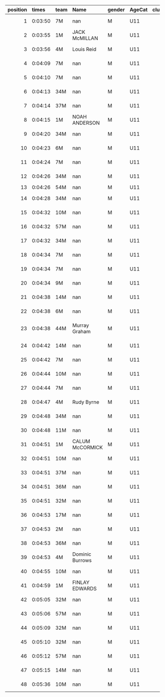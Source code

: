 |   position | times   | team   | Name            | gender   | AgeCat   |   clubnumber | Club name            | Website                               |   finishPosition |
|-----------:|:--------|:-------|:----------------|:---------|:---------|-------------:|:---------------------|:--------------------------------------|-----------------:|
|          1 | 0:03:50 | 7M     | nan             | M        | U11      |            7 | Giffnock North AC    | https://www.giffnocknorth.co.uk/      |                1 |
|          2 | 0:03:55 | 1M     | JACK McMILLAN   | M        | U11      |            1 | East Kilbride AC     | http://www.ekac.org.uk/               |                2 |
|          3 | 0:03:56 | 4M     | Louis Reid      | M        | U11      |            4 | Inverclyde AC        | https://www.inverclydeac.org/         |                3 |
|          4 | 0:04:09 | 7M     | nan             | M        | U11      |            7 | Giffnock North AC    | https://www.giffnocknorth.co.uk/      |                4 |
|          5 | 0:04:10 | 7M     | nan             | M        | U11      |            7 | Giffnock North AC    | https://www.giffnocknorth.co.uk/      |                5 |
|          6 | 0:04:13 | 34M    | nan             | M        | U11      |           34 | Kilbarchan AAC       | https://kilbarchanaac.org.uk/         |                6 |
|          7 | 0:04:14 | 37M    | nan             | M        | U11      |           37 | Law & District AAC   | http://www.lawaac.co.uk/              |                7 |
|          8 | 0:04:15 | 1M     | NOAH ANDERSON   | M        | U11      |            1 | East Kilbride AC     | http://www.ekac.org.uk/               |                8 |
|          9 | 0:04:20 | 34M    | nan             | M        | U11      |           34 | Kilbarchan AAC       | https://kilbarchanaac.org.uk/         |                9 |
|         10 | 0:04:23 | 6M     | nan             | M        | U11      |            6 | Cambuslang Harriers  | https://cambuslangharriers.org/       |               10 |
|         11 | 0:04:24 | 7M     | nan             | M        | U11      |            7 | Giffnock North AC    | https://www.giffnocknorth.co.uk/      |               11 |
|         12 | 0:04:26 | 34M    | nan             | M        | U11      |           34 | Kilbarchan AAC       | https://kilbarchanaac.org.uk/         |               12 |
|         13 | 0:04:26 | 54M    | nan             | M        | U11      |           54 | VP-Glasgow           | https://www.vp-glasgow.com            |               13 |
|         14 | 0:04:28 | 34M    | nan             | M        | U11      |           34 | Kilbarchan AAC       | https://kilbarchanaac.org.uk/         |               14 |
|         15 | 0:04:32 | 10M    | nan             | M        | U11      |           10 | Shettleston Harriers | http://shettlestonharriers.org.uk/    |               15 |
|         16 | 0:04:32 | 57M    | nan             | M        | U11      |           57 | Whitemoss AAC        | https://whitemossaac.co.uk/           |               16 |
|         17 | 0:04:32 | 34M    | nan             | M        | U11      |           34 | Kilbarchan AAC       | https://kilbarchanaac.org.uk/         |               17 |
|         18 | 0:04:34 | 7M     | nan             | M        | U11      |            7 | Giffnock North AC    | https://www.giffnocknorth.co.uk/      |               18 |
|         19 | 0:04:34 | 7M     | nan             | M        | U11      |            7 | Giffnock North AC    | https://www.giffnocknorth.co.uk/      |               19 |
|         20 | 0:04:34 | 9M     | nan             | M        | U11      |            9 | Garscube Harriers    | https://www.garscubeharriers.org.uk/  |               20 |
|         21 | 0:04:38 | 14M    | nan             | M        | U11      |           14 | Ayr Seaforth AC      | https://www.ayrseaforth.co.uk/        |               21 |
|         22 | 0:04:38 | 6M     | nan             | M        | U11      |            6 | Cambuslang Harriers  | https://cambuslangharriers.org/       |               22 |
|         23 | 0:04:38 | 44M    | Murray Graham   | M        | U11      |           44 | North Ayrshire AAC   | https://naathletics.co.uk/            |               23 |
|         24 | 0:04:42 | 14M    | nan             | M        | U11      |           14 | Ayr Seaforth AC      | https://www.ayrseaforth.co.uk/        |               24 |
|         25 | 0:04:42 | 7M     | nan             | M        | U11      |            7 | Giffnock North AC    | https://www.giffnocknorth.co.uk/      |               25 |
|         26 | 0:04:44 | 10M    | nan             | M        | U11      |           10 | Shettleston Harriers | http://shettlestonharriers.org.uk/    |               26 |
|         27 | 0:04:44 | 7M     | nan             | M        | U11      |            7 | Giffnock North AC    | https://www.giffnocknorth.co.uk/      |               27 |
|         28 | 0:04:47 | 4M     | Rudy Byrne      | M        | U11      |            4 | Inverclyde AC        | https://www.inverclydeac.org/         |               28 |
|         29 | 0:04:48 | 34M    | nan             | M        | U11      |           34 | Kilbarchan AAC       | https://kilbarchanaac.org.uk/         |               29 |
|         30 | 0:04:48 | 11M    | nan             | M        | U11      |           11 | Airdrie Harriers     | http://airdrieharriers.org/           |               30 |
|         31 | 0:04:51 | 1M     | CALUM McCORMICK | M        | U11      |            1 | East Kilbride AC     | http://www.ekac.org.uk/               |               31 |
|         32 | 0:04:51 | 10M    | nan             | M        | U11      |           10 | Shettleston Harriers | http://shettlestonharriers.org.uk/    |               32 |
|         33 | 0:04:51 | 37M    | nan             | M        | U11      |           37 | Law & District AAC   | http://www.lawaac.co.uk/              |               33 |
|         34 | 0:04:51 | 36M    | nan             | M        | U11      |           36 | Larkhall YMCA        | https://www.larkhallymcaharriers.org  |               34 |
|         35 | 0:04:51 | 32M    | nan             | M        | U11      |           32 | Helensburgh AAC      | https://www.helensburghaac.com/       |               35 |
|         36 | 0:04:53 | 17M    | nan             | M        | U11      |           17 | Calderglen Harriers  | http://www.calderglenharriers.org.uk/ |               36 |
|         37 | 0:04:53 | 2M     | nan             | M        | U11      |            2 | Kilmarnock H&AC      | http://www.kilmarnockharriers.com/    |               37 |
|         38 | 0:04:53 | 36M    | nan             | M        | U11      |           36 | Larkhall YMCA        | https://www.larkhallymcaharriers.org  |               38 |
|         39 | 0:04:53 | 4M     | Dominic Burrows | M        | U11      |            4 | Inverclyde AC        | https://www.inverclydeac.org/         |               39 |
|         40 | 0:04:55 | 10M    | nan             | M        | U11      |           10 | Shettleston Harriers | http://shettlestonharriers.org.uk/    |               40 |
|         41 | 0:04:59 | 1M     | FINLAY EDWARDS  | M        | U11      |            1 | East Kilbride AC     | http://www.ekac.org.uk/               |               41 |
|         42 | 0:05:05 | 32M    | nan             | M        | U11      |           32 | Helensburgh AAC      | https://www.helensburghaac.com/       |               42 |
|         43 | 0:05:06 | 57M    | nan             | M        | U11      |           57 | Whitemoss AAC        | https://whitemossaac.co.uk/           |               43 |
|         44 | 0:05:09 | 32M    | nan             | M        | U11      |           32 | Helensburgh AAC      | https://www.helensburghaac.com/       |               44 |
|         45 | 0:05:10 | 32M    | nan             | M        | U11      |           32 | Helensburgh AAC      | https://www.helensburghaac.com/       |               45 |
|         46 | 0:05:12 | 57M    | nan             | M        | U11      |           57 | Whitemoss AAC        | https://whitemossaac.co.uk/           |               46 |
|         47 | 0:05:15 | 14M    | nan             | M        | U11      |           14 | Ayr Seaforth AC      | https://www.ayrseaforth.co.uk/        |               47 |
|         48 | 0:05:36 | 10M    | nan             | M        | U11      |           10 | Shettleston Harriers | http://shettlestonharriers.org.uk/    |               48 |